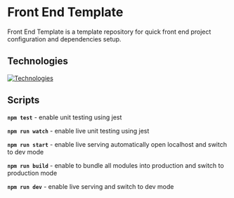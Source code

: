 # Front End Template
Front End Template is a template repository for quick front end project configuration and dependencies setup.

## Technologies
[![Technologies](https://skillicons.dev/icons?i=html,css,js,webpack)](https://skillicons.dev)

## Scripts

**`npm test`** - enable unit testing using jest

**`npm run watch`** - enable live unit testing using jest

**`npm run start`** - enable live serving automatically open localhost and switch to dev mode

**`npm run build`** - enable to  bundle all modules into production and switch to production mode

**`npm run dev`** - enable live serving and switch to dev mode

